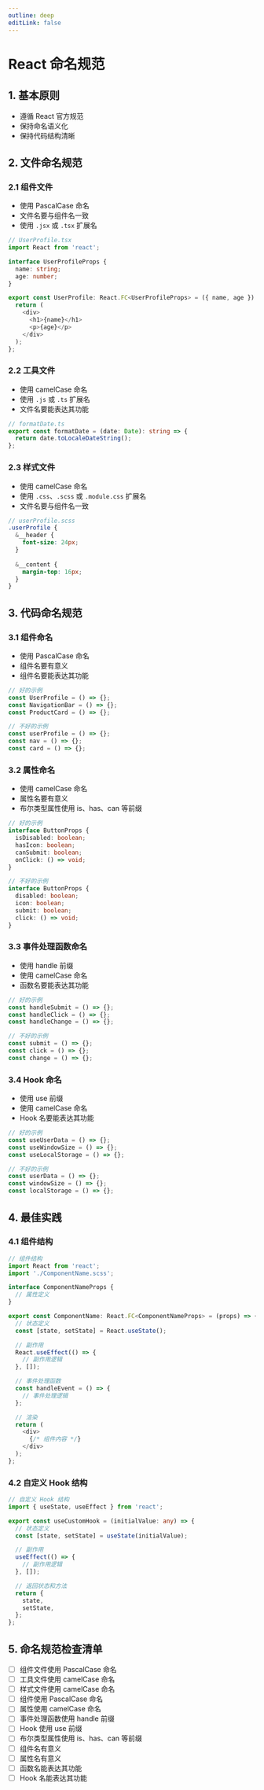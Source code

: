 ```yaml
---
outline: deep
editLink: false
---
```


# React 命名规范

## 1. 基本原则
- 遵循 React 官方规范
- 保持命名语义化
- 保持代码结构清晰

## 2. 文件命名规范

### 2.1 组件文件
- 使用 PascalCase 命名
- 文件名要与组件名一致
- 使用 `.jsx` 或 `.tsx` 扩展名

```typescript
// UserProfile.tsx
import React from 'react';

interface UserProfileProps {
  name: string;
  age: number;
}

export const UserProfile: React.FC<UserProfileProps> = ({ name, age }) => {
  return (
    <div>
      <h1>{name}</h1>
      <p>{age}</p>
    </div>
  );
};
```

### 2.2 工具文件
- 使用 camelCase 命名
- 使用 `.js` 或 `.ts` 扩展名
- 文件名要能表达其功能

```typescript
// formatDate.ts
export const formatDate = (date: Date): string => {
  return date.toLocaleDateString();
};
```

### 2.3 样式文件
- 使用 camelCase 命名
- 使用 `.css`、`.scss` 或 `.module.css` 扩展名
- 文件名要与组件名一致

```scss
// userProfile.scss
.userProfile {
  &__header {
    font-size: 24px;
  }
  
  &__content {
    margin-top: 16px;
  }
}
```

## 3. 代码命名规范

### 3.1 组件命名
- 使用 PascalCase 命名
- 组件名要有意义
- 组件名要能表达其功能

```typescript
// 好的示例
const UserProfile = () => {};
const NavigationBar = () => {};
const ProductCard = () => {};

// 不好的示例
const userProfile = () => {};
const nav = () => {};
const card = () => {};
```

### 3.2 属性命名
- 使用 camelCase 命名
- 属性名要有意义
- 布尔类型属性使用 is、has、can 等前缀

```typescript
// 好的示例
interface ButtonProps {
  isDisabled: boolean;
  hasIcon: boolean;
  canSubmit: boolean;
  onClick: () => void;
}

// 不好的示例
interface ButtonProps {
  disabled: boolean;
  icon: boolean;
  submit: boolean;
  click: () => void;
}
```

### 3.3 事件处理函数命名
- 使用 handle 前缀
- 使用 camelCase 命名
- 函数名要能表达其功能

```typescript
// 好的示例
const handleSubmit = () => {};
const handleClick = () => {};
const handleChange = () => {};

// 不好的示例
const submit = () => {};
const click = () => {};
const change = () => {};
```

### 3.4 Hook 命名
- 使用 use 前缀
- 使用 camelCase 命名
- Hook 名要能表达其功能

```typescript
// 好的示例
const useUserData = () => {};
const useWindowSize = () => {};
const useLocalStorage = () => {};

// 不好的示例
const userData = () => {};
const windowSize = () => {};
const localStorage = () => {};
```

## 4. 最佳实践

### 4.1 组件结构
```typescript
// 组件结构
import React from 'react';
import './ComponentName.scss';

interface ComponentNameProps {
  // 属性定义
}

export const ComponentName: React.FC<ComponentNameProps> = (props) => {
  // 状态定义
  const [state, setState] = React.useState();

  // 副作用
  React.useEffect(() => {
    // 副作用逻辑
  }, []);

  // 事件处理函数
  const handleEvent = () => {
    // 事件处理逻辑
  };

  // 渲染
  return (
    <div>
      {/* 组件内容 */}
    </div>
  );
};
```

### 4.2 自定义 Hook 结构
```typescript
// 自定义 Hook 结构
import { useState, useEffect } from 'react';

export const useCustomHook = (initialValue: any) => {
  // 状态定义
  const [state, setState] = useState(initialValue);

  // 副作用
  useEffect(() => {
    // 副作用逻辑
  }, []);

  // 返回状态和方法
  return {
    state,
    setState,
  };
};
```

## 5. 命名规范检查清单

- [ ] 组件文件使用 PascalCase 命名
- [ ] 工具文件使用 camelCase 命名
- [ ] 样式文件使用 camelCase 命名
- [ ] 组件使用 PascalCase 命名
- [ ] 属性使用 camelCase 命名
- [ ] 事件处理函数使用 handle 前缀
- [ ] Hook 使用 use 前缀
- [ ] 布尔类型属性使用 is、has、can 等前缀
- [ ] 组件名有意义
- [ ] 属性名有意义
- [ ] 函数名能表达其功能
- [ ] Hook 名能表达其功能 